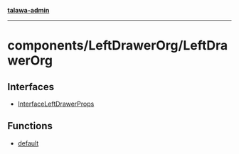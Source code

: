 [**talawa-admin**](../../../README.md)

***

# components/LeftDrawerOrg/LeftDrawerOrg

## Interfaces

- [InterfaceLeftDrawerProps](interfaces/InterfaceLeftDrawerProps.md)

## Functions

- [default](functions/default.md)
